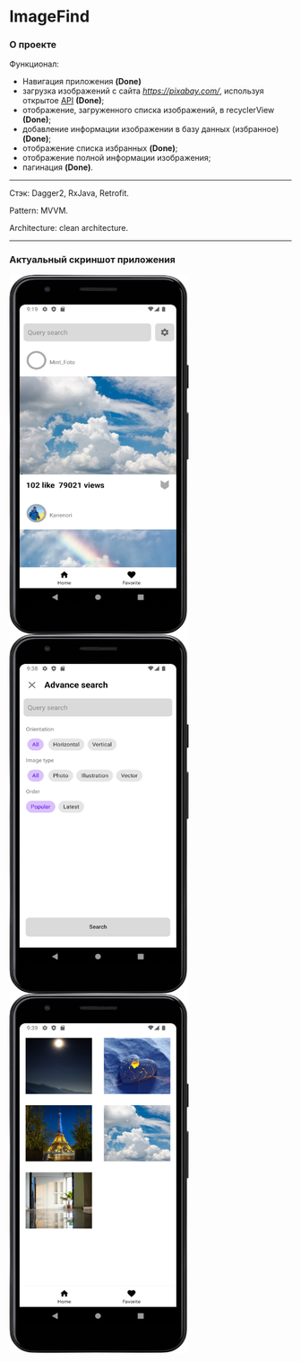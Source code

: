 # ImageFind

### О проекте

Функционал:
 
* Навигация приложения **(Done)**
* загрузка изображений с сайта *https://pixabay.com/*, используя открытое [API](https://pixabay.com/api/docs/) **(Done)**;
* отображение, загруженного списка изображений, в recyclerView **(Done)**;
* добавление информации изображении в базу данных (избранное) **(Done)**;
* отображение списка избранных **(Done)**;
* отображение полной информации изображения;
* пагинация **(Done)**.

---

Стэк: Dagger2, RxJava, Retrofit. 

Pattern: MVVM.

Architecture: clean architecture.

---

### Актуальный скриншот приложения

<img src="screen1.png"
alt="image 1"
width="320"
height="640"
style="float: left; margin-right: 10px;" />

<img src="screen2.png"
alt="image 2"
width="320"
height="640"
style="float: left; margin-right: 10px;" />

<img src="screen3.png"
alt="image 3"
width="320"
height="640"
style="float: left; margin-right: 10px;" />


